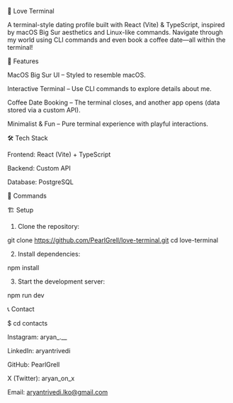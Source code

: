 💖 Love Terminal

A terminal-style dating profile built with React (Vite) & TypeScript, inspired by macOS Big Sur aesthetics and Linux-like commands. Navigate through my world using CLI commands and even book a coffee date—all within the terminal!

🚀 Features

MacOS Big Sur UI – Styled to resemble macOS.

Interactive Terminal – Use CLI commands to explore details about me.

Coffee Date Booking – The terminal closes, and another app opens (data stored via a custom API).

Minimalist & Fun – Pure terminal experience with playful interactions.


🛠️ Tech Stack

Frontend: React (Vite) + TypeScript

Backend: Custom API

Database: PostgreSQL


🎯 Commands

🏗️ Setup

1. Clone the repository:

git clone https://github.com/PearlGrell/love-terminal.git
cd love-terminal


2. Install dependencies:

npm install


3. Start the development server:

npm run dev



📞 Contact

$ cd contacts

Instagram: aryan_.__

LinkedIn: aryantrivedi

GitHub: PearlGrell

X (Twitter): aryan_on_x

Email: aryantrivedi.lko@gmail.com
